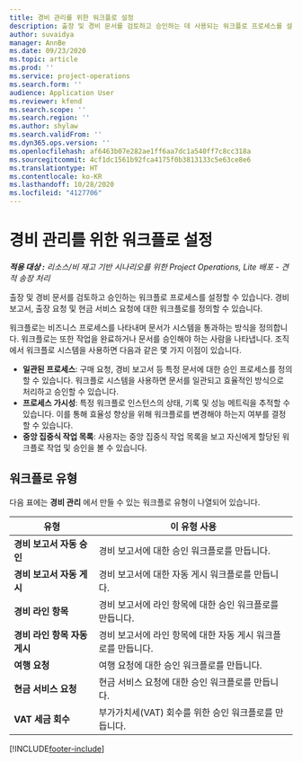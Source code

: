 ```yaml
---
title: 경비 관리를 위한 워크플로 설정
description: 출장 및 경비 문서를 검토하고 승인하는 데 사용되는 워크플로 프로세스를 설정할 수 있습니다.
author: suvaidya
manager: AnnBe
ms.date: 09/23/2020
ms.topic: article
ms.prod: ''
ms.service: project-operations
ms.search.form: ''
audience: Application User
ms.reviewer: kfend
ms.search.scope: ''
ms.search.region: ''
ms.author: shylaw
ms.search.validFrom: ''
ms.dyn365.ops.version: ''
ms.openlocfilehash: af6463b07e282ae1ff6aa7dc1a540ff7c8cc318a
ms.sourcegitcommit: 4cf1dc1561b92fca4175f0b3813133c5e63ce8e6
ms.translationtype: HT
ms.contentlocale: ko-KR
ms.lasthandoff: 10/28/2020
ms.locfileid: "4127706"
---
```

# <a name="set-up-workflows-for-expense-management"></a>경비 관리를 위한 워크플로 설정

_**적용 대상 :** 리소스/비 재고 기반 시나리오를 위한 Project Operations, Lite 배포 - 견적 송장 처리_

출장 및 경비 문서를 검토하고 승인하는 워크플로 프로세스를 설정할 수 있습니다. 경비 보고서, 출장 요청 및 현금 서비스 요청에 대한 워크플로를 정의할 수 있습니다.

워크플로는 비즈니스 프로세스를 나타내며 문서가 시스템을 통과하는 방식을 정의합니다. 워크플로는 또한 작업을 완료하거나 문서를 승인해야 하는 사람을 나타냅니다. 조직에서 워크플로 시스템을 사용하면 다음과 같은 몇 가지 이점이 있습니다.

- **일관된 프로세스**: 구매 요청, 경비 보고서 등 특정 문서에 대한 승인 프로세스를 정의할 수 있습니다. 워크플로 시스템을 사용하면 문서를 일관되고 효율적인 방식으로 처리하고 승인할 수 있습니다.
- **프로세스 가시성**: 특정 워크플로 인스턴스의 상태, 기록 및 성능 메트릭을 추적할 수 있습니다. 이를 통해 효율성 향상을 위해 워크플로를 변경해야 하는지 여부를 결정할 수 있습니다.
- **중앙 집중식 작업 목록**: 사용자는 중앙 집중식 작업 목록을 보고 자신에게 할당된 워크플로 작업 및 승인을 볼 수 있습니다. 

## <a name="workflow-types"></a>워크플로 유형

다음 표에는 **경비 관리** 에서 만들 수 있는 워크플로 유형이 나열되어 있습니다.


|              <strong>유형</strong>              |                   <strong>이 유형 사용</strong>                   |
|-------------------------------------------------|-----------------------------------------------------------------------|
|   <strong>경비 보고서 자동 승인</strong> |            경비 보고서에 대한 승인 워크플로를 만듭니다.             |
|  <strong>경비 보고서 자동 게시</strong>   |        경비 보고서에 대한 자동 게시 워크플로를 만듭니다.        |
|       <strong>경비 라인 항목</strong>        |     경비 보고서에 라인 항목에 대한 승인 워크플로를 만듭니다.      |
| <strong>경비 라인 항목 자동 게시</strong> | 경비 보고서에 라인 항목에 대한 자동 게시 워크플로를 만듭니다. |
|       <strong>여행 요청</strong>       |          여행 요청에 대한 승인 워크플로를 만듭니다.           |
|      <strong>현금 서비스 요청</strong>      |         현금 서비스 요청에 대한 승인 워크플로를 만듭니다.          |
|        <strong>VAT 세금 회수</strong>        | 부가가치세(VAT) 회수를 위한 승인 워크플로를 만듭니다.  |


[!INCLUDE[footer-include](../includes/footer-banner.md)]